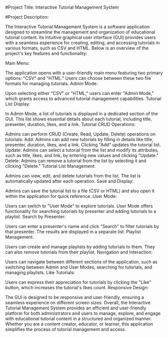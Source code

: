 
#Project Title: Interactive Tutorial Management System

#Project Description:

The Interactive Tutorial Management System is a software application designed to streamline the management and organization of educational tutorial content. Its intuitive graphical user interface (GUI) provides users with a seamless experience for creating, editing, and accessing tutorials in various formats, such as CSV and HTML. Below is an overview of the project's key features and functionality:

Main Menu:

The application opens with a user-friendly main menu featuring two primary options: "CSV" and "HTML." Users can choose between these two file formats for managing tutorials.
Admin Mode:

Upon selecting either "CSV" or "HTML," users can enter "Admin Mode," which grants access to advanced tutorial management capabilities.
Tutorial List Display:

In Admin Mode, a list of tutorials is displayed in a dedicated section of the GUI. This list shows essential details about each tutorial, including title, presenter, duration, likes, and a link.
Tutorial CRUD Operations:

Admins can perform CRUD (Create, Read, Update, Delete) operations on tutorials:
Add: Admins can add new tutorials by filling in details like title, presenter, duration, likes, and a link. Clicking "Add" updates the tutorial list.
Update: Admins can select a tutorial from the list and modify its attributes, such as title, likes, and link, by entering new values and clicking "Update."
Delete: Admins can remove a tutorial from the list by selecting it and clicking "Delete."
Tutorial List Management:

Admins can view, edit, and delete tutorials from the list. The list is automatically updated after each operation.
Save and Display:

Admins can save the tutorial list to a file (CSV or HTML) and also open it within the application for quick reference.
User Mode:

Users can switch to "User Mode" to explore tutorials. User Mode offers functionality for searching tutorials by presenter and adding tutorials to a playlist.
Search by Presenter:

Users can enter a presenter's name and click "Search" to filter tutorials by that presenter. The results are displayed in a separate list.
Playlist Management:

Users can create and manage playlists by adding tutorials to them. They can also remove tutorials from their playlist.
Navigation and Interaction:

Users can navigate between different sections of the application, such as switching between Admin and User Modes, searching for tutorials, and managing playlists.
Like Tutorials:

Users can express their appreciation for tutorials by clicking the "Like" button, which increases the tutorial's likes count.
Responsive Design:

The GUI is designed to be responsive and user-friendly, ensuring a seamless experience on different screen sizes.
Overall, the Interactive Tutorial Management System provides an efficient and user-friendly platform for both administrators and users to manage, explore, and engage with educational tutorial content in a structured and organized manner. Whether you are a content creator, educator, or learner, this application simplifies the process of tutorial management and access.
